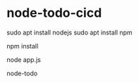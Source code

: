 # node-todo-cicd

sudo apt install nodejs
sudo apt install npm


npm install

node app.js

node-todo
